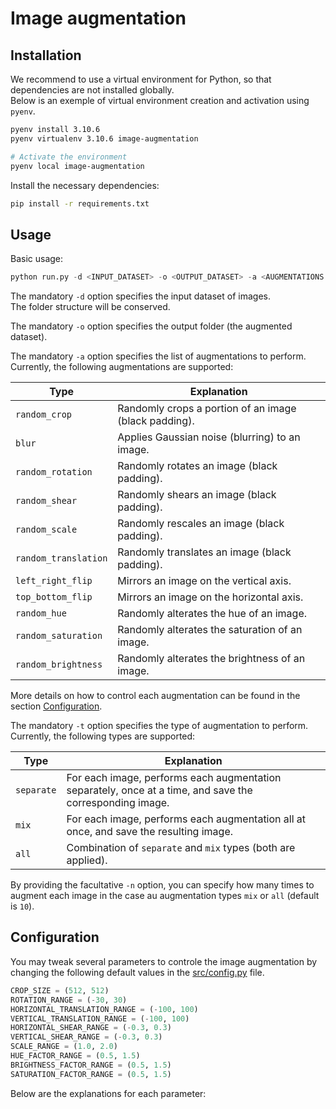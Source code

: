 # Image augmentation

## Installation

We recommend to use a virtual environment for Python, so that dependencies are not installed globally. <br>
Below is an exemple of virtual environment creation and activation using `pyenv`.
```bash
pyenv install 3.10.6
pyenv virtualenv 3.10.6 image-augmentation

# Activate the environment
pyenv local image-augmentation
```

Install the necessary dependencies:
```bash
pip install -r requirements.txt
```

## Usage

Basic usage:
```python
python run.py -d <INPUT_DATASET> -o <OUTPUT_DATASET> -a <AUGMENTATIONS...> -t <AUGMENTATION_TYPE>
```

The mandatory `-d` option specifies the input dataset of images. <br>
The folder structure will be conserved.

The mandatory `-o` option specifies the output folder (the augmented dataset).

The mandatory `-a` option specifies the list of augmentations to perform. <br>
Currently, the following augmentations are supported:

| Type | Explanation |
|-----|-----|
| `random_crop` | Randomly crops a portion of an image (black padding). |
| `blur` | Applies Gaussian noise (blurring) to an image. |
| `random_rotation` | Randomly rotates an image (black padding). |
| `random_shear` | Randomly shears an image (black padding). |
| `random_scale` | Randomly rescales an image (black padding). |
| `random_translation` | Randomly translates an image (black padding). |
| `left_right_flip` | Mirrors an image on the vertical axis. |
| `top_bottom_flip` | Mirrors an image on the horizontal axis. |
| `random_hue` | Randomly alterates the hue of an image. |
| `random_saturation` | Randomly alterates the saturation of an image. |
| `random_brightness` | Randomly alterates the brightness of an image. |

More details on how to control each augmentation can be found in the section [Configuration](#configuration).

The mandatory `-t` option specifies the type of augmentation to perform. <br>
Currently, the following types are supported:

| Type | Explanation |
|-----|-----|
| `separate` | For each image, performs each augmentation separately, once at a time, and save the corresponding image. |
| `mix` | For each image, performs each augmentation all at once, and save the resulting image. |
| `all` | Combination of `separate` and `mix` types (both are applied). |

By providing the facultative `-n` option, you can specify how many times to augment each image in the case au augmentation types `mix` or `all` (default is `10`).

## Configuration

You may tweak several parameters to controle the image augmentation by changing the following default values in the [src/config.py](./src/config.py) file.
```python
CROP_SIZE = (512, 512)
ROTATION_RANGE = (-30, 30)
HORIZONTAL_TRANSLATION_RANGE = (-100, 100)
VERTICAL_TRANSLATION_RANGE = (-100, 100)
HORIZONTAL_SHEAR_RANGE = (-0.3, 0.3)
VERTICAL_SHEAR_RANGE = (-0.3, 0.3)
SCALE_RANGE = (1.0, 2.0)
HUE_FACTOR_RANGE = (0.5, 1.5)
BRIGHTNESS_FACTOR_RANGE = (0.5, 1.5)
SATURATION_FACTOR_RANGE = (0.5, 1.5)
```

Below are the explanations for each parameter:
